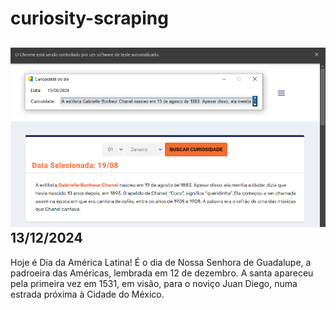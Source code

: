 # curiosity-scraping
![Budget](./execucao.png)
13/12/2024
-
Hoje é Dia da América Latina! É o dia de Nossa Senhora de Guadalupe, a padroeira das Américas, lembrada em 12 de dezembro. A santa apareceu pela primeira vez em 1531, em visão, para o noviço Juan Diego, numa estrada próxima à Cidade do México.
